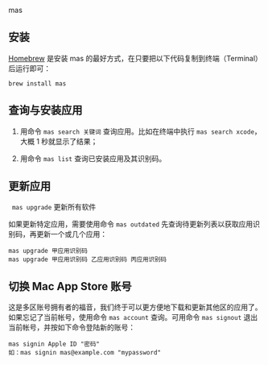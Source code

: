 mas

## 安装

[Homebrew](https://brew.sh/index_zh-cn.html) 是安装 mas 的最好方式，在只要把以下代码复制到终端（Terminal）后运行即可：

```
brew install mas
```

## 查询与安装应用

1. 用命令 `mas search 关键词` 查询应用。比如在终端中执行 `mas search xcode`，大概 1 秒就显示了结果；

2. 用命令 `mas list` 查询已安装应用及其识别码。

## 更新应用

 `  mas upgrade `  更新所有软件

如果更新特定应用，需要使用命令 `mas outdated` 先查询待更新列表以获取应用识别码，再更新一个或几个应用：

```
mas upgrade 甲应用识别码
mas upgrade 甲应用识别码 乙应用识别码 丙应用识别码
```

## 切换 Mac App Store 账号

这是多区账号拥有者的福音，我们终于可以更方便地下载和更新其他区的应用了。如果忘记了当前帐号，使用命令 `mas account` 查询。可用命令 `mas signout` 退出当前帐号，并按如下命令登陆新的账号：

```
mas signin Apple ID "密码"
如：mas signin mas@example.com "mypassword"